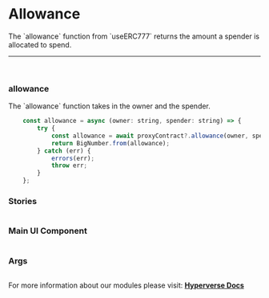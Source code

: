 # Allowance

<p> The `allowance` function from `useERC777` returns the amount a spender is allocated to spend. </p>

---

<br>

### allowance

<p> The `allowance` function takes in the owner and the spender. </p>

```jsx
	const allowance = async (owner: string, spender: string) => {
		try {
			const allowance = await proxyContract?.allowance(owner, spender);
			return BigNumber.from(allowance);
		} catch (err) {
			errors(err);
			throw err;
		}
	};
```

### Stories

```jsx

```

### Main UI Component

```jsx

```

### Args

```jsx

```

For more information about our modules please visit: [**Hyperverse Docs**](docs.hyperverse.dev)
